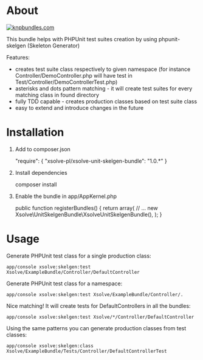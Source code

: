 # About

[![knpbundles.com](http://knpbundles.com/xsolve-pl/xsolve-unit-skelgen-bundle/badge)](http://knpbundles.com/xsolve-pl/xsolve-unit-skelgen-bundle)

This bundle helps with PHPUnit test suites creation by using phpunit-skelgen (Skeleton Generator)

Features:

* creates test suite class respectively to given namespace (for instance 
Controller/DemoController.php will have test in Test/Controller/DemoControllerTest.php)
* asterisks and dots pattern matching - it will create test suites for every matching class in found directory
* fully TDD capable - creates production classes based on test suite class
* easy to extend and introduce changes in the future

# Installation

1) Add to composer.json

    "require": {
        "xsolve-pl/xsolve-unit-skelgen-bundle": "1.0.*"
    }

2) Install dependencies

    composer install

3) Enable the bundle in app/AppKernel.php

    public function registerBundles()
    {
        return array(
        // ...
            new Xsolve\UnitSkelgenBundle\XsolveUnitSkelgenBundle(),
        );
    }


# Usage

Generate PHPUnit test class for a single production class:

    app/console xsolve:skelgen:test Xsolve/ExampleBundle/Controller/DefaultController

Generate PHPUnit test class for a namespace:

    app/console xsolve:skelgen:test Xsolve/ExampleBundle/Controller/.

Nice matching! It will create tests for DefaultControllers in all the bundles:

    app/console xsolve:skelgen:test Xsolve/*/Controller/DefaultController

Using the same patterns you can generate production classes from test classes:

    app/console xsolve:skelgen:class Xsolve/ExampleBundle/Tests/Controller/DefaultControllerTest
